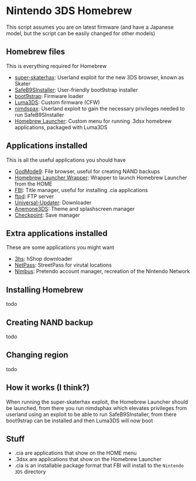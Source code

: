 # Nintendo 3DS Homebrew
This script assumes you are on latest firmware (and have a Japanese model, but the script can be easily changed for other models)

## Homebrew files
This is everything required for Homebrew
* [super-skaterhax](https://github.com/zoogie/super-skaterhax): Userland exploit for the new 3DS browser, known as Skater
* [SafeB9SInstaller](https://github.com/d0k3/SafeB9SInstaller): User-friendly boot9strap installer
* [boot9strap](https://github.com/SciresM/boot9strap): Firmware loader
* [Luma3DS](https://github.com/LumaTeam/Luma3DS): Custom firmware (CFW)
* [nimdspax](https://github.com/luigoalma/nimdsphax): Userland exploit to gain the necessary privileges needed to run SafeB9SInstaller
* [Homebrew Launcher](https://github.com/devkitPro/3ds-hbmenu): Custom menu for running .3dsx homebrew applications, packaged with Luma3DS

## Applications installed
This is all the useful applications you should have
* [GodMode9](https://github.com/d0k3/GodMode9): File browser, useful for creating NAND backups
* [Homebrew Launcher Wrapper](https://github.com/PabloMK7/homebrew_launcher_dummy): Wrapper to launch Homebrew Launcher from the HOME
* [FBI](https://github.com/nh-server/FBI-NH): Title manager, useful for installing .cia applications
* [ftpd](https://github.com/mtheall/ftpd): FTP server
* [Universal-Updater](https://github.com/Universal-Team/Universal-Updater): Downloader
* [Anemone3DS](https://github.com/astronautlevel2/Anemone3DS): Theme and splashscreen manager
* [Checkpoint](https://github.com/bernardogiordano/checkpoint): Save manager

## Extra applications installed
These are some applications you might want
* [3hs](https://hshop.erista.me/3hs): hShop downloader
* [NetPass](https://gitlab.com/3ds-netpass/netpass): StreetPass for virutal locations
* [Nimbus](https://github.com/PretendoNetwork/nimbus): Pretendo account manager, recreation of the Nintendo Network

## Installing Homebrew
todo

## Creating NAND backup
todo

## Changing region
todo

## How it works (I think?)
When running the super-skaterhax exploit, the Homebrew Launcher should be launched, from there you run nimdsphax which elevates privileges from userland using an exploit to be able to run SafeB9SInstaller, from there boot9strap can be installed and then Luma3DS will now boot

## Stuff
* .cia are applications that show on the HOME menu
* .3dsx are applications that show on the Homebrew Launcher
* .cia is an installable package format that FBI will install to the `Nintendo 3DS` directory
